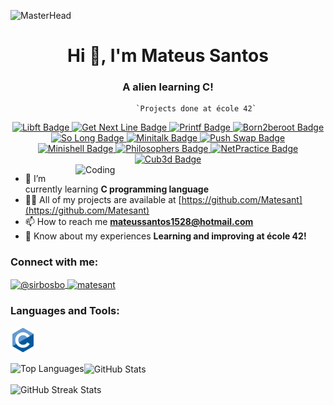 ![MasterHead](https://mir-s3-cdn-cf.behance.net/project_modules/fs/54b6c068097599.5b50bca476b9b.gif)

<h1 align="center">Hi 👋, I'm Mateus Santos</h1>
<h3 align="center">A alien learning C!</h3>


                                `Projects done at école 42`
<div align="center">
  <a href="https://github.com/Matesant/42_libft" target="_blank">
    <img height="80" src="https://github.com/byaliego/42-project-badges/blob/main/badges/libftm.png" alt="Libft Badge">
  </a>
  <a href="https://github.com/Matesant/Get_next_line" target="_blank">
    <img height="80" src="https://github.com/byaliego/42-project-badges/blob/main/badges/get_next_linem.png" alt="Get Next Line Badge">
  </a>
  <a href="https://github.com/Matesant/Printf" target="_blank">
    <img height="80" src="https://raw.githubusercontent.com/ayogun/42-project-badges/main/badges/ft_printfe.png" alt="Printf Badge">
  </a>
  <a href="/42_born2beroot" target="_blank">
    <img height="80" src="https://github.com/byaliego/42-project-badges/raw/main/badges/born2berootm.png" alt="Born2beroot Badge">
  </a>
  <a href="https://github.com/Matesant/So_long" target="_blank">
    <img height="80" src="https://raw.githubusercontent.com/ayogun/42-project-badges/main/badges/so_longm.png" alt="So Long Badge">
  </a>
  <a href="https://github.com/Matesant/minitalk" target="_blank">
    <img height="80" src="https://github.com/ayogun/42-project-badges/blob/main/badges/minitalkm.png" alt="Minitalk Badge">
  </a>
  <a href="https://github.com/Matesant/42Push_swap" target="_blank">
    <img height="80" src="https://github.com/byaliego/42-project-badges/raw/main/badges/push_swapm.png" alt="Push Swap Badge">
  </a>
  <br>
  <a href="https://github.com/Matesant/Minishell" target="_blank">
    <img height="80" src="https://github.com/byaliego/42-project-badges/raw/main/badges/minishellm.png" alt="Minishell Badge">
  </a>
  <a href="https://github.com/Matesant/Philosophers" target="_blank">
    <img height="80" src="https://github.com/byaliego/42-project-badges/raw/main/badges/philosophersm.png" alt="Philosophers Badge">
  </a>
  <a href="/42_NetPractice" target="_blank">
    <img height="80" src="https://github.com/byaliego/42-project-badges/raw/main/badges/netpracticem.png" alt="NetPractice Badge">
  </a>
  <a href="https://github.com/Matesant/Cub3d" target="_blank">
    <img height="80" src="https://github.com/byaliego/42-project-badges/raw/main/badges/cub3dm.png" alt="Cub3d Badge">
  </a>
</div>

<img align="right" alt="Coding" width="400" src="https://64.media.tumblr.com/668d105fc2701311bfcef33d2771a40e/370b02f259511df9-d6/s1280x1920/b22c8e6e834c0722cf2951aedfcb90bddfef8f87.gif">

- 🌱 I’m currently learning **C programming language**
- 👨‍💻 All of my projects are available at [https://github.com/Matesant](https://github.com/Matesant)
- 📫 How to reach me **mateussantos1528@hotmail.com**
- 📄 Know about my experiences **Learning and improving at école 42!**

<h3 align="left">Connect with me:</h3>
<p align="left">
  <a href="https://twitter.com/@sirbosbo" target="_blank">
    <img align="center" src="https://raw.githubusercontent.com/rahuldkjain/github-profile-readme-generator/master/src/images/icons/Social/twitter.svg" alt="@sirbosbo" height="30" width="40" />
  </a>
  <a href="https://linkedin.com/in/matesant" target="_blank">
    <img align="center" src="https://raw.githubusercontent.com/rahuldkjain/github-profile-readme-generator/master/src/images/icons/Social/linked-in-alt.svg" alt="matesant" height="30" width="40" />
  </a>
</p>

<h3 align="left">Languages and Tools:</h3>
<p align="left">
  <a href="https://www.cprogramming.com/" target="_blank" rel="noreferrer">
    <img src="https://raw.githubusercontent.com/devicons/devicon/master/icons/c/c-original.svg" alt="C" width="40" height="40"/>
  </a>
</p>

<p>
  <img align="left" src="https://github-readme-stats.vercel.app/api/top-langs?username=matesant&show_icons=true&locale=en&layout=compact" alt="Top Languages" />
</p>

<p>
  <img align="center" src="https://github-readme-stats.vercel.app/api?username=matesant&show_icons=true&locale=en" alt="GitHub Stats" />
</p>

<p>
  <img align="center" src="https://github-readme-streak-stats.herokuapp.com/?user=matesant" alt="GitHub Streak Stats" />
</p>
